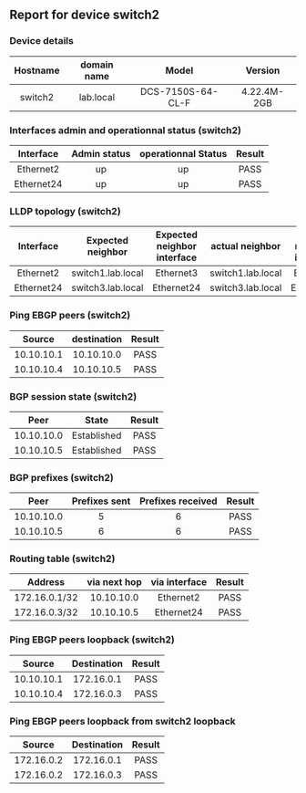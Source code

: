 ## Report for device switch2

### Device details
   

| Hostname | domain name | Model | Version |
| :-----: | :-----: | :-----: | :-----: | 
| switch2 | lab.local | DCS-7150S-64-CL-F | 4.22.4M-2GB |

### Interfaces admin and operationnal status (switch2)

| Interface | Admin status | operationnal Status | Result |
| :-----: | :-----: | :-----: | :-----: | 
| Ethernet2 | up | up | PASS 
| Ethernet24 | up | up | PASS
### LLDP topology (switch2)
  
| Interface | Expected neighbor | Expected neighbor interface | actual neighbor | actual neighbor interface | Result |
| :-----: | :-----: | :-----: | :-----: | :-----: | :-----: | 
| Ethernet2 | switch1.lab.local | Ethernet3 | switch1.lab.local | Ethernet3 | PASS | 
| Ethernet24 | switch3.lab.local | Ethernet24 | switch3.lab.local | Ethernet24 | PASS |
### Ping EBGP peers (switch2)

| Source | destination | Result |
| :-----: | :-----: | :-----: | 
| 10.10.10.1  | 10.10.10.0 | PASS | 
| 10.10.10.4  | 10.10.10.5 | PASS |
###  BGP session state (switch2)
 
| Peer | State | Result |
| :-----: | :-----: | :-----: | 
| 10.10.10.0 | Established | PASS | 
| 10.10.10.5 | Established | PASS |
### BGP prefixes (switch2)
| Peer | Prefixes sent | Prefixes received | Result |
| :-----: | :-----: | :-----: | :-----: | 
| 10.10.10.0 | 5 | 6 | PASS 
| 10.10.10.5 | 6 | 6 | PASS
### Routing table (switch2)
| Address | via next hop | via interface | Result |
| :-----: | :-----: | :-----: | :-----: | 
| 172.16.0.1/32 | 10.10.10.0 | Ethernet2 | PASS | 
| 172.16.0.3/32 | 10.10.10.5 | Ethernet24 | PASS |
### Ping EBGP peers loopback (switch2)
| Source | Destination | Result |
| :-----: | :-----: | :-----: | 
| 10.10.10.1  | 172.16.0.1 | PASS | 
| 10.10.10.4  | 172.16.0.3 | PASS |
### Ping EBGP peers loopback from switch2 loopback 
| Source | Destination | Result |
| :-----: | :-----: | :-----: | 
| 172.16.0.2  | 172.16.0.1 | PASS | 
| 172.16.0.2  | 172.16.0.3 | PASS |
